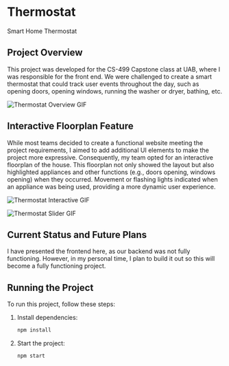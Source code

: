 
# Thermostat
Smart Home Thermostat

## Project Overview
This project was developed for the CS-499 Capstone class at UAB, where I was responsible for the front end. We were challenged to create a smart thermostat that could track user events throughout the day, such as opening doors, opening windows, running the washer or dryer, bathing, etc.

![Thermostat Overview GIF](./public/images/initial.gif)

## Interactive Floorplan Feature
While most teams decided to create a functional website meeting the project requirements, I aimed to add additional UI elements to make the project more expressive. Consequently, my team opted for an interactive floorplan of the house. This floorplan not only showed the layout but also highlighted appliances and other functions (e.g., doors opening, windows opening) when they occurred. Movement or flashing lights indicated when an appliance was being used, providing a more dynamic user experience.

![Thermostat Interactive GIF](./public/images/interactive.gif)

![Thermostat Slider GIF](./public/images/slider.gif)

## Current Status and Future Plans
I have presented the frontend here, as our backend was not fully functioning. However, in my personal time, I plan to build it out so this will become a fully functioning project.

## Running the Project
To run this project, follow these steps:
1. Install dependencies:
    ```sh
    npm install
    ```
2. Start the project:
    ```sh
    npm start
    ```
